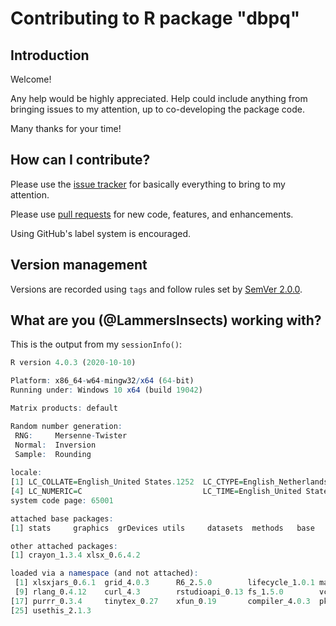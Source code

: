 # Contributing to R package "dbpq"

## Introduction

Welcome! 

Any help would be highly appreciated. Help could include anything from bringing issues to my attention, up to co-developing the package code. 

Many thanks for your time!

## How can I contribute?

Please use the [issue tracker](https://github.com/LammersInsects/dbpq/issues) for basically everything to bring to my attention.

Please use [pull requests](https://github.com/LammersInsects/dbpq/pulls) for new code, features, and enhancements.

Using GitHub's label system is encouraged.

## Version management

Versions are recorded using `tags` and follow rules set by [SemVer 2.0.0](https://semver.org/).

## What are you (@LammersInsects) working with?

This is the output from my `sessionInfo()`:
```R
R version 4.0.3 (2020-10-10)

Platform: x86_64-w64-mingw32/x64 (64-bit)
Running under: Windows 10 x64 (build 19042)

Matrix products: default

Random number generation:
 RNG:     Mersenne-Twister 
 Normal:  Inversion 
 Sample:  Rounding 
 
locale:
[1] LC_COLLATE=English_United States.1252  LC_CTYPE=English_Netherlands.1252      LC_MONETARY=English_United States.1252
[4] LC_NUMERIC=C                           LC_TIME=English_United States.1252    
system code page: 65001

attached base packages:
[1] stats     graphics  grDevices utils     datasets  methods   base     

other attached packages:
[1] crayon_1.3.4 xlsx_0.6.4.2

loaded via a namespace (and not attached):
 [1] xlsxjars_0.6.1  grid_4.0.3      R6_2.5.0        lifecycle_1.0.1 magrittr_1.5    pillar_1.4.6    httr_1.4.2      cli_3.1.0      
 [9] rlang_0.4.12    curl_4.3        rstudioapi_0.13 fs_1.5.0        vctrs_0.3.4     ellipsis_0.3.1  tools_4.0.3     glue_1.4.2     
[17] purrr_0.3.4     tinytex_0.27    xfun_0.19       compiler_4.0.3  pkgconfig_2.0.3 rJava_0.9-13    REdaS_0.9.3     tibble_3.0.4   
[25] usethis_2.1.3
```
